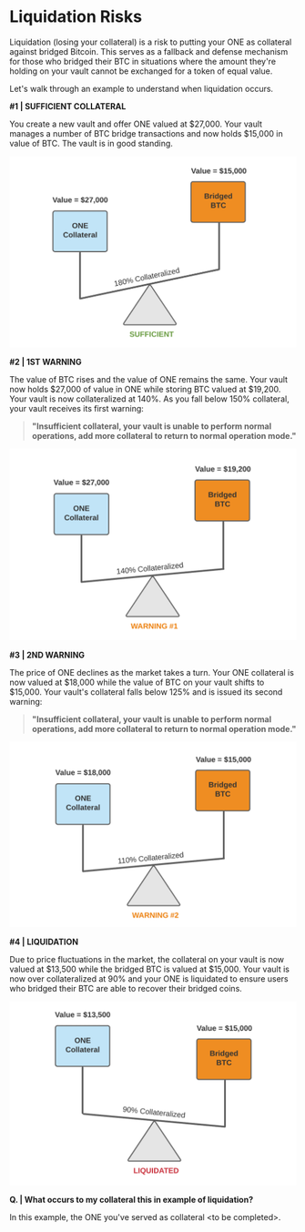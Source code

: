 # Liquidation Risks

Liquidation (losing your collateral) is a risk to putting your ONE as collateral against bridged Bitcoin.  This serves as a fallback and defense mechanism for those who bridged their BTC in situations where the amount they're holding on your vault cannot be exchanged for a token of equal value.

Let's walk through an example to understand when liquidation occurs.

**#1 | SUFFICIENT COLLATERAL**

You create a new vault and offer ONE valued at $27,000. Your vault manages a number of BTC bridge transactions and now holds $15,000 in value of BTC. The vault is in good standing.

![](<../../../../.gitbook/assets/image (286).png>)

**#2 | 1ST WARNING**

The value of BTC rises and the value of ONE remains the same. Your vault now holds $27,000 of value in ONE while storing BTC valued at $19,200. Your vault is now collateralized at 140%. As you fall below 150% collateral, your vault receives its first warning:

> **"Insufficient collateral, your vault is unable to perform normal operations, add more collateral to return to normal operation mode."**

![Your vault's collateral falls below 150% and is issued its first warning.](<../../../../.gitbook/assets/image (287).png>)

**#3 | 2ND WARNING**

The price of ONE declines as the market takes a turn. Your ONE collateral is now valued at $18,000 while the value of BTC on your vault shifts to $15,000. Your vault's collateral falls below 125% and is issued its second warning:

> **"Insufficient collateral, your vault is unable to perform normal operations, add more collateral to return to normal operation mode."**

![Your vault's collateral falls below 125% and is issued its second warning.](<../../../../.gitbook/assets/image (289).png>)

**#4 | LIQUIDATION**

Due to price fluctuations in the market, the collateral on your vault is now valued at $13,500 while the bridged BTC is valued at $15,000. Your vault is now over collateralized at 90% and your ONE is liquidated to ensure users who bridged their BTC are able to recover their bridged coins.

![Your ONE collateral is liquidated to ensure BTC bridge users can recover their funds.](<../../../../.gitbook/assets/image (292).png>)

**Q. | What occurs to my collateral this in example of liquidation?**

In this example, the ONE you've served as collateral \<to be completed>.
